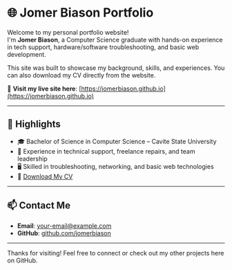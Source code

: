 # 🌐 Jomer Biason Portfolio

Welcome to my personal portfolio website!  
I'm **Jomer Biason**, a Computer Science graduate with hands-on experience in tech support, hardware/software troubleshooting, and basic web development.

This site was built to showcase my background, skills, and experiences. You can also download my CV directly from the website.

🔗 **Visit my live site here**: [https://jomerbiason.github.io](https://jomerbiason.github.io)

---

## 📌 Highlights

- 🎓 Bachelor of Science in Computer Science – Cavite State University  
- 🧰 Experience in technical support, freelance repairs, and team leadership  
- 🖥️ Skilled in troubleshooting, networking, and basic web technologies  
- 📄 [Download My CV](https://jomerbiason.github.io/JAB_CV.pdf)

---

## 📫 Contact Me

- **Email**: your-email@example.com  
- **GitHub**: [github.com/jomerbiason](https://github.com/jomerbiason)

---

Thanks for visiting! Feel free to connect or check out my other projects here on GitHub.
